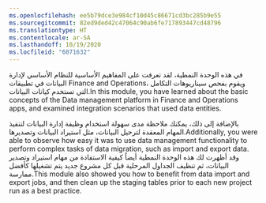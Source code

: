 ```yaml
---
ms.openlocfilehash: ee5b79dce3e984cf10d45c86671cd3bc285b9e55
ms.sourcegitcommit: 82ed9ded42c47064c90ab6fe717893447cd48796
ms.translationtype: HT
ms.contentlocale: ar-SA
ms.lasthandoff: 10/19/2020
ms.locfileid: "6071632"
---
```

<span data-ttu-id="876f1-101">في هذه الوحدة النمطية، لقد تعرفت على المفاهيم الأساسية للنظام الأساسي لإدارة البيانات في تطبيقات Finance and Operations، ويقوم بفحص سيناريوهات التكامل التي تستخدم كيانات البيانات.</span><span class="sxs-lookup"><span data-stu-id="876f1-101">In this module, you have learned about the basic concepts of the Data management platform in Finance and Operations apps, and examined integration scenarios that used data entities.</span></span> 

<span data-ttu-id="876f1-102">بالإضافة إلى ذلك، يمكنك ملاحظة مدى سهولة استخدام وظيفة إدارة البيانات لتنفيذ المهام المعقدة لترحيل البيانات، مثل استيراد البيانات وتصديرها.</span><span class="sxs-lookup"><span data-stu-id="876f1-102">Additionally, you were able to observe how easy it was to use data management functionality to perform complex tasks of data migration, such as import and export data.</span></span> <span data-ttu-id="876f1-103">وقد أظهرت لك هذه الوحدة النمطية أيضاً كيفية الاستفادة من مهام استيراد وتصدير البيانات، ثم تنظيف الجداول المرحلية قبل كل مشروع جديد يتم تشغيلها كأفضل ممارسة.</span><span class="sxs-lookup"><span data-stu-id="876f1-103">This module also showed you how to benefit from data import and export jobs, and then clean up the staging tables prior to each new project run as a best practice.</span></span>


